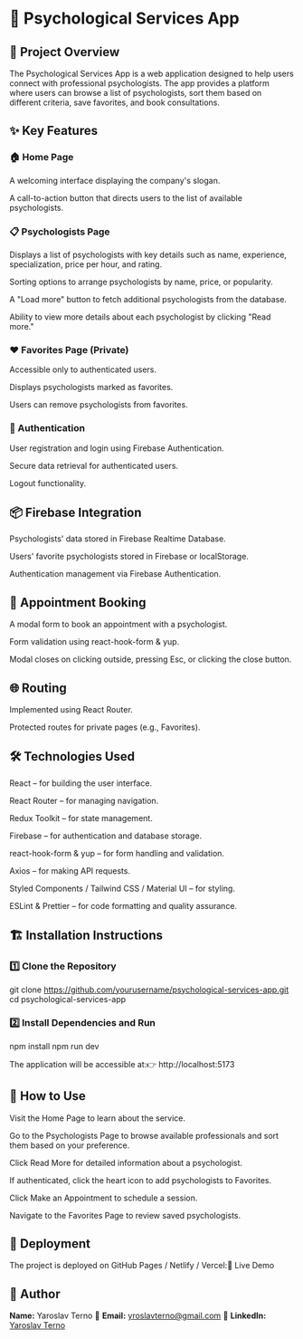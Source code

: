 # 🧠 Psychological Services App

## 📌 Project Overview

The Psychological Services App is a web application designed to help users connect with professional psychologists. The app provides a platform where users can browse a list of psychologists, sort them based on different criteria, save favorites, and book consultations.

## ✨ Key Features

### 🏠 Home Page

A welcoming interface displaying the company's slogan.

A call-to-action button that directs users to the list of available psychologists.

### 📋 Psychologists Page

Displays a list of psychologists with key details such as name, experience, specialization, price per hour, and rating.

Sorting options to arrange psychologists by name, price, or popularity.

A "Load more" button to fetch additional psychologists from the database.

Ability to view more details about each psychologist by clicking "Read more."

### ❤️ Favorites Page (Private)

Accessible only to authenticated users.

Displays psychologists marked as favorites.

Users can remove psychologists from favorites.

### 🔐 Authentication

User registration and login using Firebase Authentication.

Secure data retrieval for authenticated users.

Logout functionality.

## 📦 Firebase Integration

Psychologists' data stored in Firebase Realtime Database.

Users' favorite psychologists stored in Firebase or localStorage.

Authentication management via Firebase Authentication.

## 📅 Appointment Booking

A modal form to book an appointment with a psychologist.

Form validation using react-hook-form & yup.

Modal closes on clicking outside, pressing Esc, or clicking the close button.

## 🌐 Routing

Implemented using React Router.

Protected routes for private pages (e.g., Favorites).

## 🛠 Technologies Used

React – for building the user interface.

React Router – for managing navigation.

Redux Toolkit – for state management.

Firebase – for authentication and database storage.

react-hook-form & yup – for form handling and validation.

Axios – for making API requests.

Styled Components / Tailwind CSS / Material UI – for styling.

ESLint & Prettier – for code formatting and quality assurance.

## 🏗 Installation Instructions

### 1️⃣ Clone the Repository

git clone https://github.com/yourusername/psychological-services-app.git
cd psychological-services-app

### 2️⃣ Install Dependencies and Run

npm install
npm run dev

The application will be accessible at:👉 http://localhost:5173

## 📖 How to Use

Visit the Home Page to learn about the service.

Go to the Psychologists Page to browse available professionals and sort them based on your preference.

Click Read More for detailed information about a psychologist.

If authenticated, click the heart icon to add psychologists to Favorites.

Click Make an Appointment to schedule a session.

Navigate to the Favorites Page to review saved psychologists.

## 🚀 Deployment

The project is deployed on GitHub Pages / Netlify / Vercel:🔗 Live Demo

## 👤 Author
**Name:** Yaroslav Terno
📧 **Email:** yroslavterno@gmail.com 
🔗 **LinkedIn:** [Yaroslav Terno](https://www.linkedin.com/in/yaroslav-terno)  
